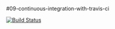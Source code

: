 #09-continuous-integration-with-travis-ci

[![Build Status](https://travis-ci.org/kushwahashiv/10-continuous-integration-with-travis-ci.svg?branch=master)](https://travis-ci.org/kushwahashiv/10-continuous-integration-with-travis-ci)